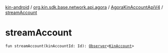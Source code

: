 [kin-android](../../index.md) / [org.kin.sdk.base.network.api.agora](../index.md) / [AgoraKinAccountApiV4](index.md) / [streamAccount](./stream-account.md)

# streamAccount

`fun streamAccount(kinAccountId: Id): `[`Observer`](../../org.kin.sdk.base.tools/-observer/index.md)`<`[`KinAccount`](../../org.kin.sdk.base.models/-kin-account/index.md)`>`